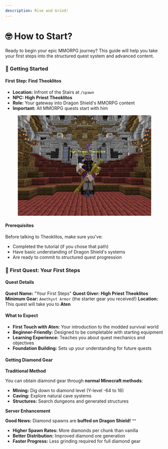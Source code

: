```yaml
---
description: Rise and Grind!
---
```


# 🤓 How to Start?

Ready to begin your epic MMORPG journey? This guide will help you take your first steps into the structured quest system and advanced content.

### 🎯 Getting Started

#### First Step: Find Theoklitos

* **Location:** Infront of the Stairs at `/spawn`
* **NPC:** **High Priest Theoklitos**
* **Role:** Your gateway into Dragon Shield's MMORPG content
* **Important:** All MMORPG quests start with him

<figure><img src="../.gitbook/assets/image (31).png" alt=""><figcaption></figcaption></figure>

#### Prerequisites

Before talking to Theoklitos, make sure you've:

* Completed the tutorial (if you chose that path)
* Have basic understanding of Dragon Shield's systems
* Are ready to commit to structured quest progression

### 🧹  First Quest: Your First Steps

#### Quest Details

**Quest Name:** "Your First Steps" **Quest Giver:** **High Priest Theoklitos** **Minimum Gear:** `Amethyst Armor` (the starter gear you received!) **Location:** This quest will take you to **Aten**

#### What to Expect

* **First Touch with Aten:** Your introduction to the modded survival world
* **Beginner-Friendly:** Designed to be completable with starting equipment
* **Learning Experience:** Teaches you about quest mechanics and objectives
* **Foundation Building:** Sets up your understanding for future quests

#### Getting Diamond Gear

**Traditional Method**

You can obtain diamond gear through **normal Minecraft methods**:

* **Mining:** Dig down to diamond level (Y-level -64 to 16)
* **Caving:** Explore natural cave systems
* **Structures:** Search dungeons and generated structures

**Server Enhancement**

**Good News:** Diamond spawns are **buffed on Dragon Shield!** ^^

* **Higher Spawn Rates:** More diamonds per chunk than vanilla
* **Better Distribution:** Improved diamond ore generation
* **Faster Progress:** Less grinding required for full diamond gear
